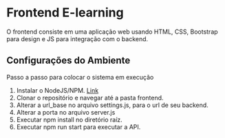 # Frontend E-learning

O frontend consiste em uma aplicação web usando HTML, CSS, Bootstrap para design e JS para integração com o backend.

## Configurações do Ambiente
Passo a passo para colocar o sistema em execução
1) Instalar o NodeJS/NPM. [Link](https://nodejs.org/en/download/)
2) Clonar o repositório e navegar até a pasta frontend.
3) Alterar a url_base no arquivo settings.js, para o url de seu backend.
4) Alterar a porta no arquivo server.js
5) Executar npm install no diretório raíz.
6) Executar npm run start para executar a API.
